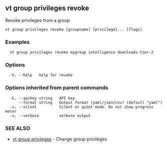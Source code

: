 ## vt group privileges revoke

Revoke privileges from a group

```
vt group privileges revoke [groupname] [privilege]... [flags]
```

### Examples

```
  vt group privileges revoke mygroup intelligence downloads-tier-2
```

### Options

```
  -h, --help   help for revoke
```

### Options inherited from parent commands

```
  -k, --apikey string   API key
      --format string   Output format (yaml/json/csv) (default "yaml")
  -s, --silent          Silent or quiet mode. Do not show progress meter
  -v, --verbose         verbose output
```

### SEE ALSO

* [vt group privileges](vt_group_privileges.md)	 - Change group privileges

